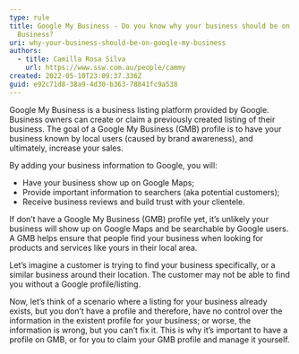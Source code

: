 ```yaml
---
type: rule
title: Google My Business - Do you know why your business should be on Google My
  Business?
uri: why-your-business-should-be-on-google-my-business
authors:
  - title: Camilla Rosa Silva
    url: https://www.ssw.com.au/people/cammy
created: 2022-05-10T23:09:37.336Z
guid: e92c71d8-38a9-4d30-b363-78841fc9a538
---
```

Google My Business is a business listing platform provided by Google. Business owners can create or claim a previously created listing of their business. 
The goal of a Google My Business (GMB) profile is to have your business known by local users (caused by brand awareness), and ultimately, increase your sales. 



By adding your business information to Google, you will:
- Have your business show up on Google Maps;
- Provide important information to searchers (aka potential customers);
- Receive business reviews and build trust with your clientele.

<!--endintro-->

If don’t have a Google My Business (GMB) profile yet, it’s unlikely your business will show up on Google Maps and be searchable by Google users. A GMB helps ensure that people find your business when looking for products and services like yours in their local area.


Let’s imagine a customer is trying to find your business specifically, or a similar business around their location. The customer may not be able to find you without a Google profile/listing. 


Now, let’s think of a scenario where a listing for your business already exists, but you don’t have a profile and therefore, have no control over the information in the existent profile for your business; or worse, the information is wrong, but you can’t fix it. 
This is why it’s important to have a profile on GMB, or for you to claim your GMB profile and manage it yourself. 

